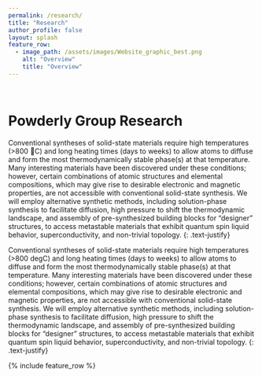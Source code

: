 ```yaml
---
permalink: /research/
title: "Research"
author_profile: false
layout: splash
feature_row:
  - image_path: /assets/images/Website_graphic_best.png
    alt: "Overview"
    title: "Overview"
---
```


<br>

# Powderly Group Research
Conventional syntheses of solid-state materials require high temperatures (>800 C) and long heating times (days to weeks) to allow atoms to diffuse and form the most thermodynamically stable phase(s) at that temperature. Many interesting materials have been discovered under these conditions; however, certain combinations of atomic structures and elemental compositions, which may give rise to desirable electronic and magnetic properties, are not accessible with conventional solid-state synthesis. We will employ alternative synthetic methods, including solution-phase synthesis to facilitate diffusion, high pressure to shift the thermodynamic landscape, and assembly of pre-synthesized building blocks for “designer” structures, to access metastable materials that exhibit quantum spin liquid behavior, superconductivity, and non-trivial topology.
{: .text-justify}

Conventional syntheses of solid-state materials require high temperatures (>800 degC) and long 
heating times (days to weeks) to allow atoms to diffuse and form the most thermodynamically
stable phase(s) at that temperature. Many interesting materials have been discovered under 
these conditions; however, certain combinations of atomic structures and elemental 
compositions, which may give rise to desirable electronic and magnetic properties, are not 
accessible with conventional solid-state synthesis. We will employ alternative synthetic 
methods, including solution-phase synthesis to facilitate diffusion, high pressure to shift the 
thermodynamic landscape, and assembly of pre-synthesized building blocks for “designer” 
structures, to access metastable materials that exhibit quantum spin liquid behavior, 
superconductivity, and non-trivial topology.
{: .text-justify}

{% include feature_row %}

